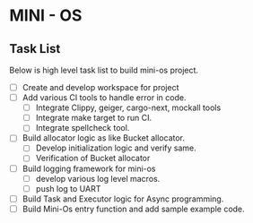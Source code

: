 
# MINI - OS

## Task List

Below is high level task list to build mini-os project.

- [ ] Create and develop workspace for project
- [ ] Add various CI tools to handle error in code.
    - [ ] Integrate Clippy, geiger, cargo-next, mockall tools
    - [ ] Integrate make target to run CI.
    - [ ] Integrate spellcheck tool.
- [ ] Build allocator logic as like Bucket allocator.
    - [ ] Develop initialization logic and verify same.
    - [ ] Verification of Bucket allocator 
- [ ] Build logging framework for mini-os
    - [ ] develop various log level macros.
    - [ ] push log to UART
- [ ] Build Task and Executor logic for Async programming.
- [ ] Build Mini-Os entry function and add sample example code.
